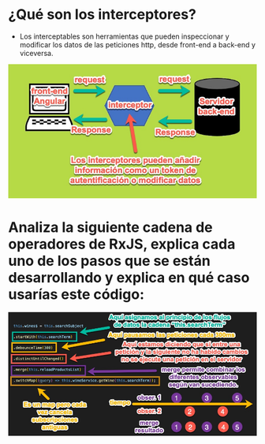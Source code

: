 # ¿Qué son los interceptores?
* Los interceptables son herramientas que pueden inspeccionar y modificar los datos de las peticiones http, desde front-end a back-end y viceversa.

![interceptores](img/interceptors.jpg)

# Analiza la siguiente cadena de operadores de RxJS, explica cada uno de los pasos que se están desarrollando y explica en qué caso usarías este código:

![observable](img/obs.jpg)
